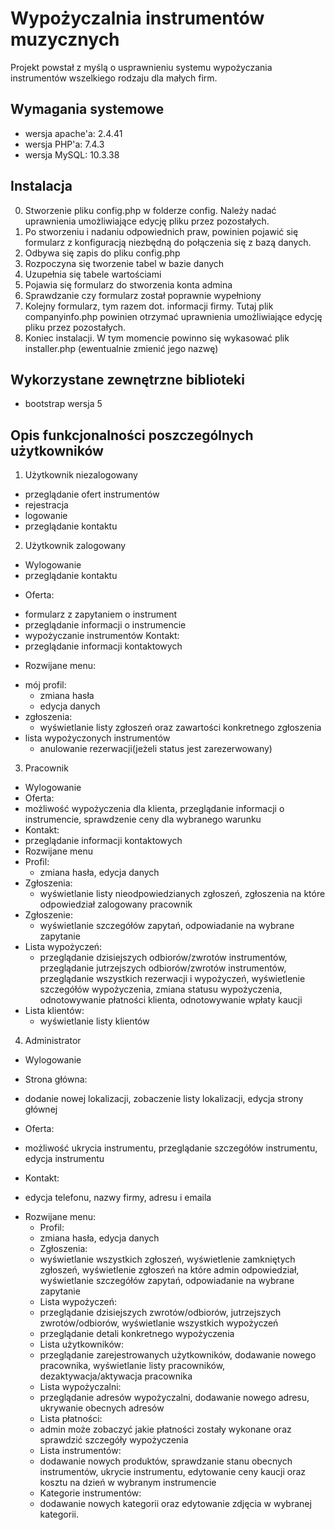# Wypożyczalnia instrumentów muzycznych
Projekt powstał z myślą o usprawnieniu systemu wypożyczania instrumentów wszelkiego rodzaju dla małych firm. 

## Wymagania systemowe
* wersja apache'a: 2.4.41
* wersja PHP'a: 7.4.3
* wersja MySQL: 10.3.38

## Instalacja
0. Stworzenie pliku config.php w folderze config. Należy nadać uprawnienia umożliwiające edycję pliku przez pozostałych.
1. Po stworzeniu i nadaniu odpowiednich praw, powinien pojawić się formularz z konfiguracją niezbędną do połączenia się z bazą danych.
2. Odbywa się zapis do pliku config.php
3. Rozpoczyna się tworzenie tabel w bazie danych
4. Uzupełnia się tabele wartościami
5. Pojawia się formularz do stworzenia konta admina
6. Sprawdzanie czy formularz został poprawnie wypełniony
7. Kolejny formularz, tym razem dot. informacji firmy. Tutaj plik companyinfo.php powinien otrzymać uprawnienia umożliwiające edycję pliku przez pozostałych.
8. Koniec instalacji. W tym momencie powinno się wykasować plik installer.php (ewentualnie zmienić jego nazwę) 

## Wykorzystane zewnętrzne biblioteki

* bootstrap wersja 5

## Opis funkcjonalności poszczególnych użytkowników
1. Użytkownik niezalogowany 
  - przeglądanie ofert instrumentów
  - rejestracja
  - logowanie
  - przeglądanie kontaktu

2. Użytkownik zalogowany 
  - Wylogowanie 
  - przeglądanie kontaktu
  * Oferta:
  - formularz z zapytaniem o instrument 
  - przeglądanie informacji o instrumencie 
  - wypożyczanie instrumentów
Kontakt:
  - przeglądanie informacji kontaktowych
  * Rozwijane menu:
 - mój profil: 
    - zmiana hasła
    - edycja danych
 - zgłoszenia: 
    - wyświetlanie listy zgłoszeń oraz zawartości konkretnego zgłoszenia
 - lista wypożyczonych instrumentów
    - anulowanie rezerwacji(jeżeli status jest zarezerwowany) 

3. Pracownik
  - Wylogowanie
  - Oferta:
  - możliwość wypożyczenia dla klienta, przeglądanie informacji o instrumencie, sprawdzenie ceny dla wybranego warunku
  - Kontakt:
  - przeglądanie informacji kontaktowych
  - Rozwijane menu
  - Profil:
      - zmiana hasła, edycja danych
  - Zgłoszenia: 
      - wyświetlanie listy nieodpowiedzianych zgłoszeń, zgłoszenia na które odpowiedział zalogowany pracownik
  - Zgłoszenie:
      - wyświetlanie szczegółów zapytań, odpowiadanie na wybrane zapytanie
  - Lista wypożyczeń: 
      - przeglądanie dzisiejszych odbiorów/zwrotów instrumentów, przeglądanie jutrzejszych odbiorów/zwrotów instrumentów, przeglądanie wszystkich rezerwacji i wypożyczeń, wyświetlenie szczegółów wypożyczenia,        zmiana statusu wypożyczenia, odnotowywanie płatności klienta, odnotowywanie wpłaty kaucji
  - Lista klientów:
      - wyświetlanie listy klientów

4. Administrator 
- Wylogowanie
* Strona główna:
- dodanie nowej lokalizacji, zobaczenie listy lokalizacji, edycja strony głównej 
* Oferta:
- możliwość ukrycia instrumentu, przeglądanie szczegółów instrumentu, edycja instrumentu
* Kontakt: 
- edycja telefonu, nazwy firmy, adresu i emaila
* Rozwijane menu:
  * Profil:
   - zmiana hasła, edycja danych
  * Zgłoszenia: 
  - wyświetlanie wszystkich zgłoszeń, wyświetlenie zamkniętych zgłoszeń, wyświetlenie zgłoszeń na które admin odpowiedział, wyświetlanie szczegółów zapytań, odpowiadanie na wybrane zapytanie
  * Lista wypożyczeń: 
  - przeglądanie dzisiejszych zwrotów/odbiorów, jutrzejszych zwrotów/odbiorów, wyświetlanie wszystkich wypożyczeń
  * przeglądanie detali konkretnego wypożyczenia
  * Lista użytkowników: 
  - przeglądanie zarejestrowanych użytkowników, dodawanie nowego pracownika, wyświetlanie listy pracowników, dezaktywacja/aktywacja pracownika
  * Lista wypożyczalni: 
  - przeglądanie adresów wypożyczalni, dodawanie nowego adresu, ukrywanie obecnych adresów
  * Lista płatności:
  - admin może zobaczyć jakie płatności zostały wykonane oraz sprawdzić szczegóły wypożyczenia
  - Lista instrumentów: 
  - dodawanie nowych produktów, sprawdzanie stanu obecnych instrumentów, ukrycie instrumentu, edytowanie ceny kaucji oraz kosztu na dzień w wybranym instrumencie
  * Kategorie instrumentów: 
   - dodawanie nowych kategorii oraz edytowanie zdjęcia w wybranej kategorii.


